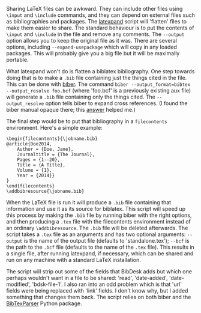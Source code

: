 Sharing LaTeX files can be awkward. They can include other files using `\input` and `\include` commands, and they can depend on external files such as bibliographies and packages. The [latexpand](http://www.ctan.org/pkg/latexpand) script will 'flatten' files to make them easier to share. The standard behaviour is to put the contents of `\input` and `\include` in the file and remove any comments. The `--output` option allows you to keep the original file as it was. There are several options, including `--expand-usepackage` which will copy in any loaded packages. This will probably give you a big file but it will be maximally portable.

What latexpand won't do is flatten a biblatex bibliography. One step towards doing that is to make a `.bib` file containing just the things cited in the file. This can be done with [biber](http://sourceforge.net/projects/biblatex-biber/). The command `biber --output_format=bibtex --output_resolve foo.bcf` (where 'foo.bcf' is a previously existing aux file) will generate a `.bib` file containing only the things cited. The `--output_resolve` option tells biber to expand cross references. (I found the biber manual opaque there; this [answer](http://tex.stackexchange.com/a/164328/451) helped me.)

The final step would be to put that bibliography in a `filecontents` environment. Here's a simple example:

```
\begin{filecontents}{\jobname.bib}
@article{Doe2014,
    Author = {Doe, Jane},
    Journaltitle = {The Journal},
    Pages = {1--20},
    Title = {A Title},
    Volume = {1},
    Year = {2014}}
}
\end{filecontents}
\addbibresource{\jobname.bib}
```

When the LaTeX file is run it will produce a `.bib` file containing that information and use it as its source for biblatex. This script will speed up this process by making the `.bib` file by running biber with the right options, and then producing a `.tex` file with the filecontents environment instead of an ordinary `\addbibresource`. The `.bib` file will be deleted afterwards. The script takes a `.tex` file as an arguments and has two optional arguments: `--output` is the name of the output file (defaults to 'standalone.tex'); `--bcf` is the path to the `.bcf` file (defaults to the name of the `.tex` file). This results in a single file, after running latexpand, if necessary, which can be shared and run on any machine with a standard LaTeX installation.

The script will strip out some of the fields that BibDesk adds but which one perhaps wouldn't want in a file to be shared: 'read', 'date-added', 'date-modified', 'bdsk-file-1'. I also ran into an odd problem which is that 'url' fields were being replaced with 'link' fields. I don't know why, but I added something that changes them back. The script relies on both biber and the [BibTexParser](https://pypi.python.org/pypi/bibtexparser) Python package.
